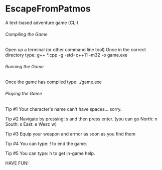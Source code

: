 # EscapeFromPatmos
A text-based adventure game (CLI)

###### Compiling the Game ######
Open up a terminal (or other command line tool)
Once in the correct directory type: g++ *.cpp -g -std=c++11 -m32 -o game.exe

###### Running the Game ######
Once the game has compiled type: ./game.exe


###### Playing the Game ######

Tip #1 Your character's name can't have spaces... sorry.

Tip #2 Navigate by pressing: s
        and then press enter.
        (you can go North: n
                    South: s
                    East: e
                    West: w)

Tip #3 Equip your weapon and armor as soon as you find them

Tip #4 You can type: !
        to end the game.

Tip #5 You can type: h
        to get in-game help.


HAVE FUN!
